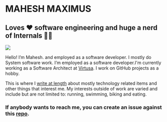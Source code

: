 # MAHESH MAXIMUS

## Loves ❤️ software engineering and huge a nerd of Internals 🧑‍🔧

![](https://github.com/mahesh-maximus/mahesh/blob/main/about/0475CC39-603B-4B26-99CE-4A9122E53B21.jpeg "")

Hello! I’m Mahesh. and employed as a software developer. I mostly do System software work.  I’m employed as a software developer.I'm currently working as a Software Architect at [Virtusa](https://www.virtusa.com). I work on GitHub projects as a hobby.

This is where I [write at length](https://mahesh-maximus.github.io/mahesh/blog-posts/index.html) about mostly technology related items and other things that interest me. My interests outside of work are varied and include but are not limited to: running, swimming, biking and eating.

### If anybody wants to reach me, you can create an issue against this [repo](https://github.com/mahesh-maximus/mahesh/issues).
